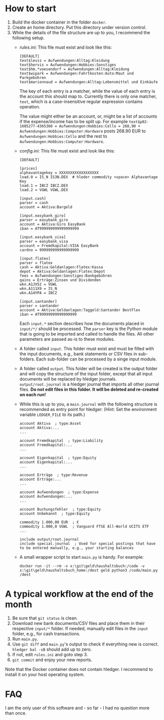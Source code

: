 # How to start

1. Build the docker container in the folder `docker`.
2. Create an home directory. Put this directory under version control.
3. While the details of the file structure are up to you, I recommend the following setup.
    * *rules.ini*: This file must exist and look like this:

        ```text
        [DEFAULT]
        text$levis = Aufwendungen:Alltag:Kleidung
        text$hervis = Aufwendungen:Hobbies:Sonstiges
        text$hm.*voesendorf = Aufwendungen:Alltag:Kleidung
        text$wipark = Aufwendungen:Fahrtkosten:Auto:Maut und Parkgebühren
        text$marionnaud = Aufwendungen:Alltag:Lebensmittel und Einkäufe
        ```

        The key of each entry is a matcher, while the value of each entry is the account this should map to. Currently there is only one matcher, `text`, which is a case-insensitive regular expression contains operation.

        The value might either be an account, or, might be a list of accounts if the expense/income has to be split up. For example `text$p02-1685277-4365360 = Aufwendungen:Hobbies:Cello = 268,90 + Aufwendungen:Hobbies:Computer:Hardware` posts 268.90 EUR to `Aufwendungen:Hobbies:Cello` and the rest to `Aufwendungen:Hobbies:Computer:Hardware`.
    * *config.ini*: This file must exist and look like this:

        ```
        [DEFAULT]

        [prices]
        alphavantagekey = XXXXXXXXXXXXXXXXXX
        load.0 = IS_N IS3N.DEX  # hleder commodity <space> Alphavantage Key
        load.1 = IBCZ IBCZ.DEX
        load.2 = VGWL VGWL.DEX

        [input.cash]
        parser = cash
        account = Aktiva:Bargeld

        [input.easybank_giro]
        parser = easybank_giro
        account = Aktiva:Giro EasyBank
        iban = AT999999999999999999

        [input.easybank_visa]
        parser = easybank_visa
        account = Fremdkapital:VISA EasyBank
        cardno = 999999999999999999

        [input.flatex]
        parser = flatex
        cash = Aktiva:Geldanlagen:Flatex:Kassa
        depot = Aktiva:Geldanlagen:Flatex:Depot
        fees = Aufwendungen:Sonstiges:Bankgebühren
        gains = Erträge:Zinsen und Dividenden
        wkn.A1JX52 = VGWL
        wkn.A111X9 = IS_N
        wkn.A14YPA = IBCZ

        [input.santander]
        parser = santander
        account = Aktiva:Geldanlagen:Taggeld:Santander BestFlex
        iban = AT99999999999999999
        ```

        Each `input.*` section describes how the documents placed in `input/*/` should be processed. The `parser` key is the Python module that is going to be imported and called to handle the files. All other parameters are passed as-is to these modules.
    * A folder called `input`. This folder must exist and must be filled with the input documents, e.g., bank statements or CSV files in sub-folders. Each sub-folder can be processed by a singe input module.
    * A folder called `output`. This folder will be created is the output folder and will copy the structure of the input folder, except that all input documents will be replaced by hledger journals. `output/root.journal` is a hledger journal that imports all other journal files. **Do not edit files in this folder. It will be deleted and re-created on each run!**
    * While this is up to you, a `main.journal` with the following structure is recommended as entry point for hledger: (Hint: Set the environment variable `LEDGER_FILE` to its path.)

        ```
        account Aktiva  ; type:Asset
        account Aktiva:...
        ...

        account Fremdkapital  ; type:Liability
        account Fremdkapital:...
        ...

        account Eigenkapital  ; type:Equity
        account Eigenkapital:...
        ...

        account Erträge  ; type:Revenue
        account Erträge:...
        ...

        account Aufwendungen  ; type:Expense
        account Aufwendungen:...
        ...

        account Buchungsfehler  ; type:Equity
        account Unbekannt  ; type:Equity

        commodity 1.000,00 EUR  ; €
        commodity 1.000,0 VGWL  ; Vanguard FTSE All-World UCITS ETF
        ...

        include output/root.journal
        include special.journal  ; Used for special postings that have to be entered manually, e.g., your starting balances
        ```
    * A small wrapper script to start `main.py` is handy. For example:
        ```
        docker run -it --rm -v x:\git\geld\haushaltsbuch:/code -v x:\git\geld\haushaltsbuch_home:/dest geld python3 /code/main.py /dest
        ```

# A typical workflow at the end of the month

1. Be sure that `git status` is clean.
2. Download new bank documents/CSV files and place them in their respective `input/*` folder. If needed, manually edit files in the `input` folder, e.g., for cash transactions.
3. Run `main.py`.
4. Use `git diff` and `main.py`'s output to check if everything new is correct. `hledger bal -sB` should add up to zero.
5. If not, edit `rules.ini` and goto step 3.
6. `git commit` and enjoy your new reports.

Note that the Docker container does not contain hledger. I recommend to install it on your host operating system.

# FAQ

I am the only user of this software and - so far - I had no question more than once.
